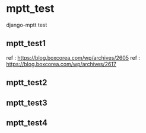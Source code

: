 # mptt_test
django-mptt test

## mptt_test1
ref : https://blog.boxcorea.com/wp/archives/2605
ref : https://blog.boxcorea.com/wp/archives/2617

## mptt_test2


## mptt_test3


## mptt_test4
